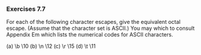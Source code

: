 ### Exercises 7.7

For each of the following character escapes, give the equivalent octal escape. (Assume that the character set is ASCII.)  You may which to consult Appendix Em which lists the numerical codes for ASCII characters.

(a) \b      \10
(b) \n      \12 
(c) \r      \15
(d) \t      \11
